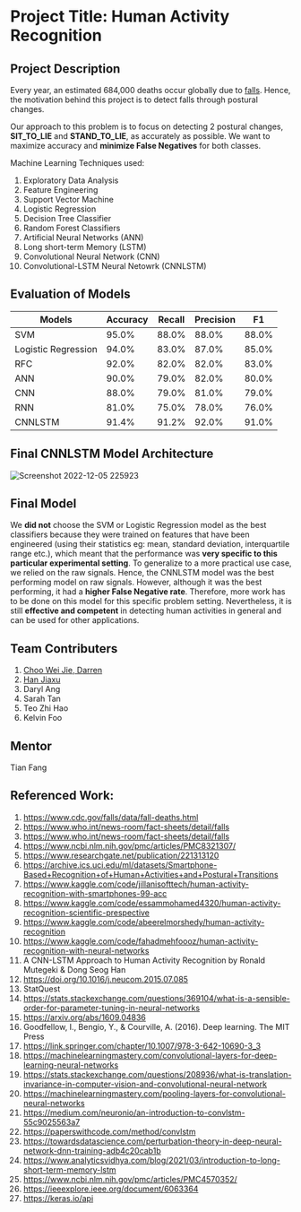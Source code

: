 # Project Title: Human Activity Recognition

## Project Description

Every year, an estimated 684,000 deaths occur globally due to [falls](https://www.who.int/news-room/fact-sheets/detail/falls). Hence, the motivation behind this project is to detect falls through postural changes.

Our approach to this problem is to focus on detecting 2 postural changes, **SIT_TO_LIE** and **STAND_TO_LIE**, as accurately as possible. We want to maximize accuracy and **minimize False Negatives** for both classes.

Machine Learning Techniques used:
1. Exploratory Data Analysis
2. Feature Engineering
3. Support Vector Machine
4. Logistic Regression
5. Decision Tree Classifier
6. Random Forest Classifiers
7. Artificial Neural Networks (ANN)
8. Long short-term Memory (LSTM)
9. Convolutional Neural Network (CNN)
10. Convolutional-LSTM Neural Netowrk (CNNLSTM)

## Evaluation of Models
| **Models** | **Accuracy** | **Recall** | **Precision** | **F1** |
| ------------- | ------------- | ------------- | ------------- | ------------- |
| SVM | 95.0%  | 88.0%  | 88.0%  | 88.0%  |
| Logistic Regression | 94.0%  | 83.0%  | 87.0%  | 85.0%  |
| RFC | 92.0%  | 82.0%  | 82.0%  | 83.0%  |
| ANN | 90.0% | 79.0%  | 82.0%  | 80.0% |
| CNN | 88.0% | 79.0%  | 81.0%  | 79.0% |
| RNN | 81.0% | 75.0%  | 78.0%  | 76.0% |
| CNNLSTM | 91.4% | 91.2% | 92.0% | 91.0% |

## Final CNNLSTM Model Architecture
![Screenshot 2022-12-05 225923](https://user-images.githubusercontent.com/101163864/205669061-4d0fd0ee-11fd-43a4-877f-908cff5c6020.png)

## Final Model
We **did not** choose the SVM or Logistic Regression model as the best classifiers because they were trained on features that have been engineered (using their statistics eg: mean, standard deviation, interquartile range etc.), which meant that the performance was **very specific to this particular experimental setting**. To generalize to a more practical use case, we relied on the raw signals. Hence, the CNNLSTM model was the best performing model on raw signals. However, although it was the best performing, it had a **higher False Negative rate**. Therefore, more work has to be done on this model for this specific problem setting. Nevertheless, it is still **effective and competent** in detecting human activities in general and can be used for other applications.

## Team Contributers
1. [Choo Wei Jie, Darren](https://github.com/dchoo99)
2. [Han Jiaxu](https://github.com/itsmejx)
3. Daryl Ang
4. Sarah Tan
5. Teo Zhi Hao
6. Kelvin Foo

## Mentor
Tian Fang

## Referenced Work:
1. https://www.cdc.gov/falls/data/fall-deaths.html
2. https://www.who.int/news-room/fact-sheets/detail/falls
3. https://www.who.int/news-room/fact-sheets/detail/falls
4. https://www.ncbi.nlm.nih.gov/pmc/articles/PMC8321307/
5. https://www.researchgate.net/publication/221313120
6. https://archive.ics.uci.edu/ml/datasets/Smartphone-Based+Recognition+of+Human+Activities+and+Postural+Transitions
7. https://www.kaggle.com/code/jillanisofttech/human-activity-recognition-with-smartphones-99-acc
8. https://www.kaggle.com/code/essammohamed4320/human-activity-recognition-scientific-prespective
9. https://www.kaggle.com/code/abeerelmorshedy/human-activity-recognition
10. https://www.kaggle.com/code/fahadmehfoooz/human-activity-recognition-with-neural-networks
11. A CNN-LSTM Approach to Human Activity Recognition by Ronald Mutegeki & Dong Seog Han
12. https://doi.org/10.1016/j.neucom.2015.07.085
13. StatQuest
14. https://stats.stackexchange.com/questions/369104/what-is-a-sensible-order-for-parameter-tuning-in-neural-networks
15. https://arxiv.org/abs/1609.04836
16. Goodfellow, I., Bengio, Y., & Courville, A. (2016). Deep learning. The MIT Press
17. https://link.springer.com/chapter/10.1007/978-3-642-10690-3_3
18. https://machinelearningmastery.com/convolutional-layers-for-deep-learning-neural-networks
19. https://stats.stackexchange.com/questions/208936/what-is-translation-invariance-in-computer-vision-and-convolutional-neural-network
20. https://machinelearningmastery.com/pooling-layers-for-convolutional-neural-networks
21. https://medium.com/neuronio/an-introduction-to-convlstm-55c9025563a7
22. https://paperswithcode.com/method/convlstm
23. https://towardsdatascience.com/perturbation-theory-in-deep-neural-network-dnn-training-adb4c20cab1b
24. https://www.analyticsvidhya.com/blog/2021/03/introduction-to-long-short-term-memory-lstm
25. https://www.ncbi.nlm.nih.gov/pmc/articles/PMC4570352/
26. https://ieeexplore.ieee.org/document/6063364
27. https://keras.io/api
